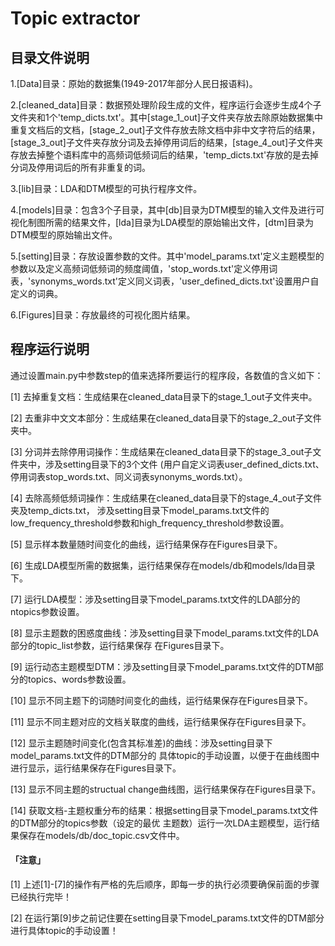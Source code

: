 # Topic extractor


## 目录文件说明

1.[Data]目录：原始的数据集(1949-2017年部分人民日报语料)。

2.[cleaned_data]目录：数据预处理阶段生成的文件，程序运行会逐步生成4个子文件夹和1个'temp_dicts.txt'。其中[stage_1_out]子文件夹存放去除原始数据集中重复文档后的文档，[stage_2_out]子文件存放去除文档中非中文字符后的结果，[stage_3_out]子文件夹存放分词及去掉停用词后的结果，[stage_4_out]子文件夹存放去掉整个语料库中的高频词低频词后的结果，'temp_dicts.txt'存放的是去掉分词及停用词后的所有非重复的词。

3.[lib]目录：LDA和DTM模型的可执行程序文件。

4.[models]目录：包含3个子目录，其中[db]目录为DTM模型的输入文件及进行可视化制图所需的结果文件，[lda]目录为LDA模型的原始输出文件，[dtm]目录为DTM模型的原始输出文件。

5.[setting]目录：存放设置参数的文件。其中'model_params.txt'定义主题模型的参数以及定义高频词低频词的频度阈值，'stop_words.txt'定义停用词表，'synonyms_words.txt'定义同义词表，'user_defined_dicts.txt'设置用户自定义的词典。

6.[Figures]目录：存放最终的可视化图片结果。

## 程序运行说明

通过设置main.py中参数step的值来选择所要运行的程序段，各数值的含义如下：

[1] 去掉重复文档：生成结果在cleaned_data目录下的stage_1_out子文件夹中。

[2] 去重非中文文本部分：生成结果在cleaned_data目录下的stage_2_out子文件夹中。

[3] 分词并去除停用词操作：生成结果在cleaned_data目录下的stage_3_out子文件夹中，涉及setting目录下的3个文件
(用户自定义词表user_defined_dicts.txt、停用词表stop_words.txt、同义词表synonyms_words.txt）。

[4] 去除高频低频词操作：生成结果在cleaned_data目录下的stage_4_out子文件夹及temp_dicts.txt，
涉及setting目录下model_params.txt文件的low_frequency_threshold参数和high_frequency_threshold参数设置。

[5] 显示样本数量随时间变化的曲线，运行结果保存在Figures目录下。

[6] 生成LDA模型所需的数据集，运行结果保存在models/db和models/lda目录下。

[7] 运行LDA模型：涉及setting目录下model_params.txt文件的LDA部分的ntopics参数设置。

[8] 显示主题数的困惑度曲线：涉及setting目录下model_params.txt文件的LDA部分的topic_list参数，运行结果保存
在Figures目录下。

[9] 运行动态主题模型DTM：涉及setting目录下model_params.txt文件的DTM部分的topics、words参数设置。

[10] 显示不同主题下的词随时间变化的曲线，运行结果保存在Figures目录下。

[11] 显示不同主题对应的文档关联度的曲线，运行结果保存在Figures目录下。

[12] 显示主题随时间变化(包含其标准差)的曲线：涉及setting目录下model_params.txt文件的DTM部分的
具体topic的手动设置，以便于在曲线图中进行显示，运行结果保存在Figures目录下。

[13] 显示不同主题的structual change曲线图，运行结果保存在Figures目录下。

[14] 获取文档-主题权重分布的结果：根据setting目录下model_params.txt文件的DTM部分的topics参数（设定的最优
主题数）运行一次LDA主题模型，运行结果保存在models/db/doc_topic.csv文件中。

#### 「注意」

[1] 上述[1]-[7]的操作有严格的先后顺序，即每一步的执行必须要确保前面的步骤已经执行完毕！

[2] 在运行第[9]步之前记住要在setting目录下model_params.txt文件的DTM部分进行具体topic的手动设置！
